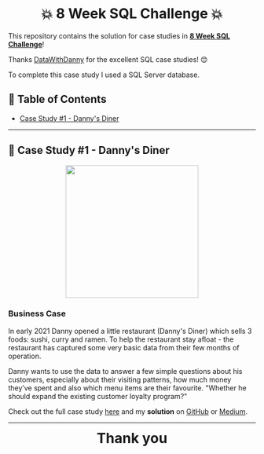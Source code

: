 # <h1 align="center" style="margin-top: 0px;">💥 8 Week SQL Challenge 💥

This repository contains the solution for case studies in **[8 Week SQL Challenge](https://8weeksqlchallenge.com)**!

Thanks [DataWithDanny](https://github.com/DataWithDanny) for the excellent SQL case studies! 😊 
  
  To complete this case study I used a SQL Server database.

## 🧾 Table of Contents
- [Case Study #1 - Danny's Diner](#-case-study-1---dannys-diner)

***

## 🍜 Case Study #1 - Danny's Diner 
<p align="center" style="margin-bottom: 0px !important;">
  <img src="![1](https://user-images.githubusercontent.com/43850912/143439093-4e493e22-2453-488d-b064-19704f18229f.png)" width="270" height="270">

### Business Case
In early 2021 Danny opened a little restaurant (Danny's Diner) which sells 3 foods: sushi, curry and ramen.
To help the restaurant stay afloat - the restaurant has captured some very basic data from their few months of operation.

Danny wants to use the data to answer a few simple questions about his customers, especially about their visiting patterns, how much money they’ve spent and also which menu items are their favourite.
  "Whether he should expand the existing customer loyalty program?"

Check out the full case study [here](https://8weeksqlchallenge.com/case-study-1/) and my **solution** on [GitHub](https://github.com/hydaai/8-Week-SQL-Challenge/tree/main/Case%20Study%20%231%20-%20Danny's%20Diner) or [Medium](https://medium.com/@ai.z.hida/8-week-sql-challenge-1-dannys-diner-9a6e54e023ab).

***

<h1 align="center" style="margin-top: 0px;">Thank you

